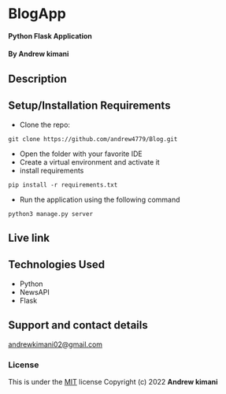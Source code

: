 # BlogApp
#### Python Flask Application
#### By **Andrew kimani**
## Description


## Setup/Installation Requirements
* Clone the repo: 
```
git clone https://github.com/andrew4779/Blog.git
```
* Open the folder with your favorite IDE
* Create a virtual environment and activate it
* install requirements
```
pip install -r requirements.txt
```
* Run the application using the following command
```
python3 manage.py server
```
## Live link


## Technologies Used
* Python
* NewsAPI
* Flask
## Support and contact details
andrewkimani02@gmail.com
### License
This is under the [MIT](LICENSE) license
Copyright (c) 2022 **Andrew kimani**